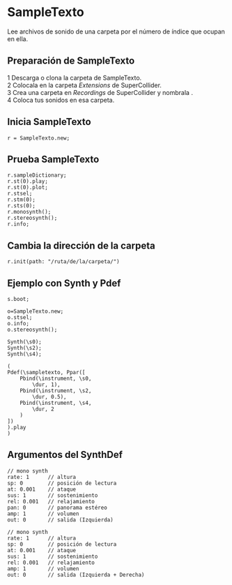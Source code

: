 # SampleTexto

Lee archivos de sonido de una carpeta por el número de índice que ocupan en ella.

## Preparación de SampleTexto
1 Descarga o clona la carpeta de SampleTexto.  
2 Colocala en la carpeta *Extensions* de SuperCollider.  
3 Crea una carpeta en *Recordings* de SuperCollider y nombrala <sampletexto>.  
4 Coloca tus sonidos en esa carpeta.  
	
## Inicia SampleTexto
```
r = SampleTexto.new;
```
## Prueba SampleTexto
```
r.sampleDictionary;
r.st(0).play;
r.st(0).plot;
r.stsel;
r.stm(0);
r.sts(0);
r.monosynth();
r.stereosynth();
r.info;

```
## Cambia la dirección de la carpeta
```
r.init(path: "/ruta/de/la/carpeta/")
```
## Ejemplo con Synth y Pdef
```
s.boot;

o=SampleTexto.new;
o.stsel;
o.info;
o.stereosynth();

Synth(\s0);
Synth(\s2);
Synth(\s4);

(
Pdef(\sampletexto, Ppar([
	Pbind(\instrument, \s0,
		\dur, 1),
	Pbind(\instrument, \s2,
		\dur, 0.5),
	Pbind(\instrument, \s4,
		\dur, 2
	)
])
).play
)
```
## Argumentos del SynthDef
```
// mono synth
rate: 1      // altura
sp: 0        // posición de lectura
at: 0.001    // ataque
sus: 1       // sostenimiento
rel: 0.001   // relajamiento
pan: 0       // panorama estéreo
amp: 1       // volumen
out: 0       // salida (Izquierda)

// mono synth
rate: 1      // altura
sp: 0        // posición de lectura
at: 0.001    // ataque
sus: 1       // sostenimiento
rel: 0.001   // relajamiento
amp: 1       // volumen
out: 0       // salida (Izquierda + Derecha)
```

